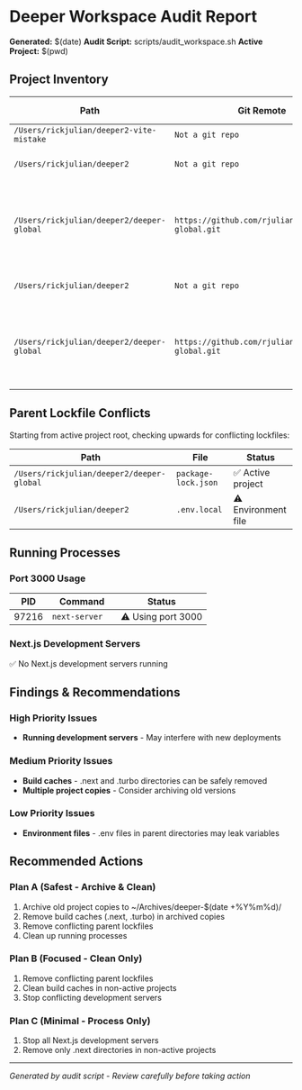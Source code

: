 # Deeper Workspace Audit Report

**Generated:** $(date)
**Audit Script:** scripts/audit_workspace.sh
**Active Project:** $(pwd)

## Project Inventory

| Path | Git Remote | Branch | Latest Commit | Next.js | Package.json | Build Caches | Conflicts |
|------|------------|--------|---------------|---------|--------------|--------------|-----------|
| `/Users/rickjulian/deeper2-vite-mistake` | `Not a git repo` | `N/A` | `N/A` | ❌ | ❌ | ❌ | ✅ |
| `/Users/rickjulian/deeper2` | `Not a git repo` | `N/A` | `N/A` | ✅ (3 indicators) | ✅ | ✅ ( .next node_modules) | ⚠️ ( duplicate-app-dirs) |
| `/Users/rickjulian/deeper2/deeper-global` | `https://github.com/rjulian2025/deeper-global.git` | `main` | `090bebf fix: update robots.txt with timestamp to force cache refresh` | ✅ (2 indicators) | ✅ | ✅ ( .next node_modules) | ✅ |
| `/Users/rickjulian/deeper2` | `Not a git repo` | `N/A` | `N/A` | ✅ (3 indicators) | ✅ | ✅ ( .next node_modules) | ⚠️ ( duplicate-app-dirs) |
| `/Users/rickjulian/deeper2/deeper-global` | `https://github.com/rjulian2025/deeper-global.git` | `main` | `090bebf fix: update robots.txt with timestamp to force cache refresh` | ✅ (2 indicators) | ✅ | ✅ ( .next node_modules) | ✅ |

## Parent Lockfile Conflicts

Starting from active project root, checking upwards for conflicting lockfiles:

| Path | File | Status |
|------|------|--------|
| `/Users/rickjulian/deeper2/deeper-global` | `package-lock.json` | ✅ Active project |
| `/Users/rickjulian/deeper2` | `.env.local` | ⚠️ Environment file |

## Running Processes

### Port 3000 Usage
| PID | Command | Status |
|-----|---------|--------|
| 97216 | `next-server  ` | ⚠️ Using port 3000 |

### Next.js Development Servers
✅ No Next.js development servers running

## Findings & Recommendations

### High Priority Issues
- **Running development servers** - May interfere with new deployments

### Medium Priority Issues
- **Build caches** - .next and .turbo directories can be safely removed
- **Multiple project copies** - Consider archiving old versions

### Low Priority Issues
- **Environment files** - .env files in parent directories may leak variables

## Recommended Actions

### Plan A (Safest - Archive & Clean)
1. Archive old project copies to ~/Archives/deeper-$(date +%Y%m%d)/
2. Remove build caches (.next, .turbo) in archived copies
3. Remove conflicting parent lockfiles
4. Clean up running processes

### Plan B (Focused - Clean Only)
1. Remove conflicting parent lockfiles
2. Clean build caches in non-active projects
3. Stop conflicting development servers

### Plan C (Minimal - Process Only)
1. Stop all Next.js development servers
2. Remove only .next directories in non-active projects

---
*Generated by audit script - Review carefully before taking action*
